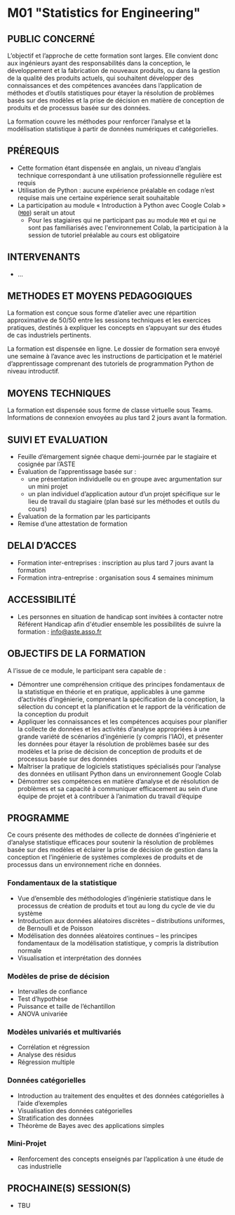 # M01 "Statistics for Engineering"

<!--Learn how to use the methods for efficient engineering data collection and to support statistical analysis and modelling based on numerical and categorical data in Python. This course is suitable for engineers with responsibilities in new product design, development and manufacturing. It is also for current product quality management, who wish to develop advanced knowledge and skills: the application of statistical methods and tools to underpin model-based problem solving, data-driven product, and process design decision-making.-->

## PUBLIC CONCERNÉ
L’objectif et l’approche de cette formation sont larges. Elle convient donc aux ingénieurs ayant des responsabilités dans la conception, le développement et la fabrication de nouveaux produits, ou dans la gestion de la qualité des produits actuels, qui souhaitent développer des connaissances et des compétences avancées dans l’application de méthodes et d’outils statistiques pour étayer la résolution de problèmes basés sur des modèles et la prise de décision en matière de conception de produits et de processus basée sur des données.

La formation couvre les méthodes pour renforcer l’analyse et la modélisation statistique à partir de données numériques et catégorielles.



## PRÉREQUIS
- Cette formation étant dispensée en anglais, un niveau d’anglais technique correspondant à une utilisation professionnelle régulière est requis
- Utilisation de Python : aucune expérience préalable en codage n’est requise mais une certaine expérience serait souhaitable
- La participation au module « Introduction à Python avec Coogle Colab » ([`M00`][1]) serait un atout
    <!-- - for delegates not attending `M00` and not familiar with the Colab environment, attendance of the pre-course tutorial session is expected -->
    - Pour les stagiaires qui ne participant pas au module `M00` et qui ne sont pas familiarisés avec l'environnement Colab, la participation à la session de tutoriel préalable au cours est obligatoire



## INTERVENANTS
- ...



## METHODES ET MOYENS PEDAGOGIQUES
La formation est conçue sous forme d’atelier avec une répartition approximative de 50/50 entre les sessions techniques et les exercices pratiques, destinés à expliquer les concepts en s’appuyant sur des études de cas industriels pertinents.

La formation est dispensée en ligne. Le dossier de formation sera envoyé une semaine à l’avance avec les instructions de participation et le matériel d’apprentissage comprenant des tutoriels de programmation Python de niveau introductif.



## MOYENS TECHNIQUES
La formation est dispensée sous forme de classe virtuelle sous Teams. Informations de connexion envoyées au plus tard 2 jours avant la formation.



## SUIVI ET EVALUATION
- Feuille d’émargement signée chaque demi-journée par le stagiaire et cosignée par l’ASTE
- Évaluation de l’apprentissage basée sur :
    - une présentation individuelle ou en groupe avec argumentation sur un mini projet
    - un plan individuel d’application autour d’un projet spécifique sur le lieu de travail du stagiaire (plan basé sur les méthodes et outils du cours)
- Évaluation de la formation par les participants
- Remise d’une attestation de formation



## DELAI D’ACCES
- Formation inter-entreprises : inscription au plus tard 7 jours avant la formation
- Formation intra-entreprise : organisation sous 4 semaines minimum



## ACCESSIBILITÉ
- Les personnes en situation de handicap sont invitées à contacter notre Référent Handicap afin d'étudier ensemble les possibilités de suivre la formation : info@aste.asso.fr



## OBJECTIFS DE LA FORMATION
A l’issue de ce module, le participant sera capable de :
- Démontrer une compréhension critique des principes fondamentaux de la statistique en théorie et en pratique, applicables à une gamme d’activités d’ingénierie, comprenant la spécification de la conception, la sélection du concept et la planification et le rapport de la vérification de la conception du produit
- Appliquer les connaissances et les compétences acquises pour planifier la collecte de données et les activités d’analyse appropriées à une grande variété de scénarios d’ingénierie (y compris l’IAO), et présenter les données pour étayer la résolution de problèmes basée sur des modèles et la prise de décision de conception de produits et de processus basée sur des données
- Maîtriser la pratique de logiciels statistiques spécialisés pour l’analyse des données en utilisant Python dans un environnement Google Colab
- Démontrer ses compétences en matière d’analyse et de résolution de problèmes et sa capacité à communiquer efficacement au sein d’une équipe de projet et à contribuer à l’animation du travail d’équipe



## PROGRAMME
Ce cours présente des méthodes de collecte de données d’ingénierie et d’analyse statistique efficaces pour soutenir la résolution de problèmes basée sur des modèles et éclairer la prise de décision de gestion dans la conception et l’ingénierie de systèmes complexes de produits et de processus dans un environnement riche en données.

<!--The course is organised as follows:-->

### Fondamentaux de la statistique
- Vue d’ensemble des méthodologies d’ingénierie statistique dans le processus de création de produits et tout au long du cycle de vie du système
- Introduction aux données aléatoires discrètes – distributions uniformes, de Bernoulli et de Poisson
- Modélisation des données aléatoires continues – les principes fondamentaux de la modélisation statistique, y compris la distribution normale
- Visualisation et interprétation des données

### Modèles de prise de décision
- Intervalles de confiance
- Test d’hypothèse
- Puissance et taille de l’échantillon
- ANOVA univariée

### Modèles univariés et multivariés
- Corrélation et régression
- Analyse des résidus
- Régression multiple

### Données catégorielles
- Introduction au traitement des enquêtes et des données catégorielles à l’aide d’exemples
- Visualisation des données catégorielles
- Stratification des données
- Théorème de Bayes avec des applications simples

### Mini-Projet
- Renforcement des concepts enseignés par l’application à une étude de cas industrielle



<!--
## Module Structure

|                                                        | Topic                            |
| ------------------------------------------------------ | -------------------------------- |
| ![#ec8e2c](https://placehold.co/5x5/ec8e2c/ec8e2c.png) | Statistics Fundamentals          |
| ![#a371f7](https://placehold.co/5x5/a371f7/a371f7.png) | Decision-Making Models           |
| ![#db61a2](https://placehold.co/5x5/db61a2/db61a2.png) | Univariate & Multivariate Models |
| ![#ea6045](https://placehold.co/5x5/ea6045/ea6045.png) | Categorical Data                 |
| ![#58a6ff](https://placehold.co/5x5/58a6ff/58a6ff.png) | Mini Project                     |

Upon completion of this course, you will be able to:
- ![#ec8e2c](https://placehold.co/5x5/ec8e2c/ec8e2c.png) Demonstrate a critical understanding of the fundamental principles of statistics in theory and practice
    - statistical engineering methodologies in the product creation process and throughout the whole system lifecycle
    - design specification, concept selection, product design verification planning and reporting
    - discrete random data (Uniform, Bernoulli & Poisson distributions)
    - modelling continuous random data (statistical modelling including the Normal distribution)
    - data visualisation and interpretation
- ![#a371f7](https://placehold.co/5x5/a371f7/a371f7.png) Apply knowledge and skills to plan data collection and analysis activities appropriate to a wide variety of engineering scenarios (including CAE); and present data to underpin model-based problem solving and data-driven product and process design decision-making
    - Confidence Intervals
    - Hypothesis Testing
    - Power & Sample Size
    - One-way [ANOVA][2]
- ![#db61a2](https://placehold.co/5x5/db61a2/db61a2.png) ![#ea6045](https://placehold.co/5x5/ea6045/ea6045.png) Master the practice of skills in specialised statistical packages for data analysis using Python in a Google Colab environment
    - Correlation & Regression
    - Residual Analysis
    - Multiple Regression
    - an introduction to dealing with survey and categorical data using examples
    - visualisation of categorical data
    - stratification in data
    - Bayes Theorem with simple applications
- ![#58a6ff](https://placehold.co/5x5/58a6ff/58a6ff.png) Demonstrate your analytical and problem-solving skills and ability to communicate effectively in a project team and contribute to teamwork facilitation
-->



## PROCHAINE(S) SESSION(S)
- TBU



<!-- LINKS -->
[1]: https://github.com/ub-safi/m00-intro-to-python-with-colab 'About M0'
[2]: https://en.wikipedia.org/wiki/Analysis_of_variance 'Wikipedia: Analysis of variance'
